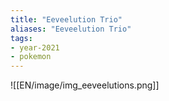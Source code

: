 ```yaml
---
title: "Eeveelution Trio"
aliases: "Eeveelution Trio"
tags:
- year-2021
- pokemon
---
```

![[EN/image/img_eeveelutions.png]]